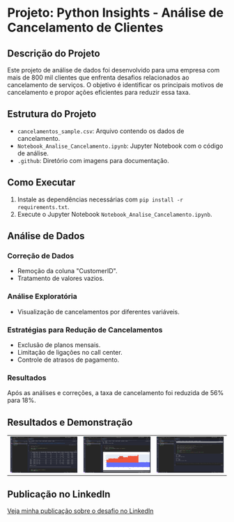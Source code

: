 # Projeto: Python Insights - Análise de Cancelamento de Clientes

## Descrição do Projeto

Este projeto de análise de dados foi desenvolvido para uma empresa com mais de 800 mil clientes que enfrenta desafios relacionados ao cancelamento de serviços. O objetivo é identificar os principais motivos de cancelamento e propor ações eficientes para reduzir essa taxa.

## Estrutura do Projeto

- `cancelamentos_sample.csv`: Arquivo contendo os dados de cancelamento.
- `Notebook_Analise_Cancelamento.ipynb`: Jupyter Notebook com o código de análise.
- `.github`: Diretório com imagens para documentação.

## Como Executar

1. Instale as dependências necessárias com `pip install -r requirements.txt`.
2. Execute o Jupyter Notebook `Notebook_Analise_Cancelamento.ipynb`.

## Análise de Dados

### Correção de Dados
- Remoção da coluna "CustomerID".
- Tratamento de valores vazios.

### Análise Exploratória
- Visualização de cancelamentos por diferentes variáveis.

### Estratégias para Redução de Cancelamentos
- Exclusão de planos mensais.
- Limitação de ligações no call center.
- Controle de atrasos de pagamento.

### Resultados
Após as análises e correções, a taxa de cancelamento foi reduzida de 56% para 18%.

## Resultados e Demonstração

<table>
    <tbody>
        <tr>
            <td>
                <img src=".github/img1.png" alt="Demonstração do projeto" />
            </td>
            <td>
                <img src=".github/img2.png" alt="Demonstração do projeto"  />
            </td>
            <td>
                <img src=".github/img3.png" alt="Demonstração do projeto"  />
            </td>
        </tr>
    </tbody>
</table>

## Publicação no LinkedIn

[Veja minha publicação sobre o desafio no LinkedIn](https://www.linkedin.com/posts/alex-cavalcanti-198979216_dataanalysis-python-projects-activity-7150848775454875649-SXDD?utm_source=share&utm_medium=member_desktop)
